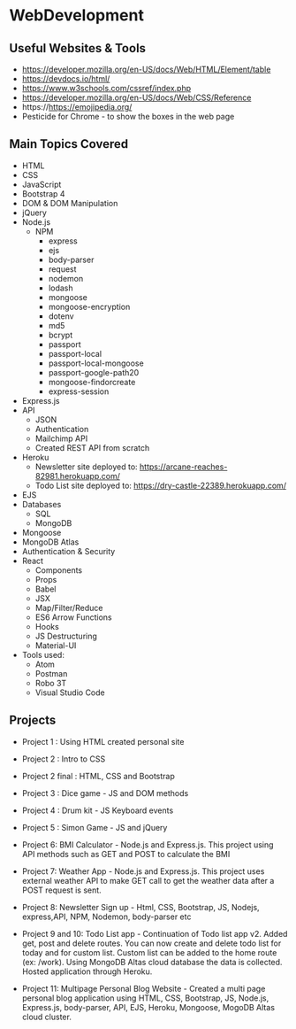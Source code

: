 # WebDevelopment

## Useful Websites & Tools
* https://developer.mozilla.org/en-US/docs/Web/HTML/Element/table
* https://devdocs.io/html/
* https://www.w3schools.com/cssref/index.php
* https://developer.mozilla.org/en-US/docs/Web/CSS/Reference
* https://https://emojipedia.org/
* Pesticide for Chrome - to show the boxes in the web page

## Main Topics Covered
* HTML
* CSS
* JavaScript
* Bootstrap 4
* DOM & DOM Manipulation
* jQuery
* Node.js
  * NPM
    * express
    * ejs
    * body-parser
    * request
    * nodemon
    * lodash
    * mongoose 
    * mongoose-encryption
    * dotenv
    * md5
    * bcrypt
    * passport
    * passport-local
    * passport-local-mongoose
    * passport-google-path20
    * mongoose-findorcreate
    * express-session
* Express.js
* API
  * JSON
  * Authentication
  * Mailchimp API
  * Created REST API from scratch
* Heroku
  * Newsletter site deployed to: https://arcane-reaches-82981.herokuapp.com/
  * Todo List site deployed to: https://dry-castle-22389.herokuapp.com/
* EJS
* Databases
  * SQL
  * MongoDB
* Mongoose
* MongoDB Atlas
* Authentication & Security
* React
  * Components
  * Props
  * Babel
  * JSX
  * Map/Filter/Reduce
  * ES6 Arrow Functions
  * Hooks
  * JS Destructuring
  * Material-UI
* Tools used:
   * Atom
   * Postman
   * Robo 3T
   * Visual Studio Code


## Projects
* Project 1 : Using HTML created personal site 

* Project 2 : Intro to CSS 
* Project 2 final : HTML, CSS and Bootstrap 
* Project 3 : Dice game - JS and DOM methods 

* Project 4 : Drum kit - JS Keyboard events 

* Project 5 : Simon Game - JS and jQuery 

* Project 6: BMI Calculator - Node.js and Express.js. This project using API methods such as GET and POST to calculate the BMI



* Project 7: Weather App - Node.js and Express.js. This project uses external weather API to make GET call to get the weather data after a POST request is sent.


* Project 8: Newsletter Sign up - Html, CSS, Bootstrap, JS, Nodejs, express,API, NPM, Nodemon, body-parser etc 

* Project 9 and 10: Todo List app - Continuation of Todo list app v2. Added get, post and delete routes. You can now create and delete todo list for today and for custom list. Custom list can be added to the home route (ex: /work). Using MongoDB Altas cloud database the data is collected. Hosted application through Heroku.

* Project 11: Multipage Personal Blog Website - Created a multi page personal blog application using HTML, CSS, Bootstrap, JS, Node.js, Express.js, body-parser, API, EJS, Heroku, Mongoose, MogoDB Altas cloud cluster. 
